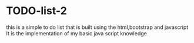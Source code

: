 # TODO-list-2
this is a simple to do list that is built using the html,bootstrap and javascript 
It is the implementation of my basic java script knowledge
